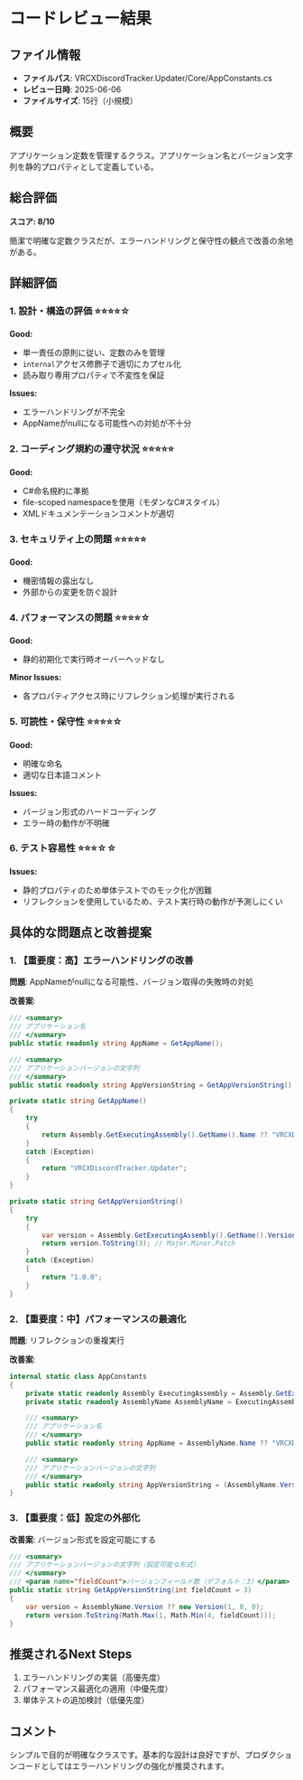 # コードレビュー結果

## ファイル情報
- **ファイルパス**: VRCXDiscordTracker.Updater/Core/AppConstants.cs
- **レビュー日時**: 2025-06-06
- **ファイルサイズ**: 15行（小規模）

## 概要
アプリケーション定数を管理するクラス。アプリケーション名とバージョン文字列を静的プロパティとして定義している。

## 総合評価
**スコア: 8/10**

簡潔で明確な定数クラスだが、エラーハンドリングと保守性の観点で改善の余地がある。

## 詳細評価

### 1. 設計・構造の評価 ⭐⭐⭐⭐☆
**Good:**
- 単一責任の原則に従い、定数のみを管理
- `internal`アクセス修飾子で適切にカプセル化
- 読み取り専用プロパティで不変性を保証

**Issues:**
- エラーハンドリングが不完全
- AppNameがnullになる可能性への対処が不十分

### 2. コーディング規約の遵守状況 ⭐⭐⭐⭐⭐
**Good:**
- C#命名規約に準拠
- file-scoped namespaceを使用（モダンなC#スタイル）
- XMLドキュメンテーションコメントが適切

### 3. セキュリティ上の問題 ⭐⭐⭐⭐⭐
**Good:**
- 機密情報の露出なし
- 外部からの変更を防ぐ設計

### 4. パフォーマンスの問題 ⭐⭐⭐⭐☆
**Good:**
- 静的初期化で実行時オーバーヘッドなし

**Minor Issues:**
- 各プロパティアクセス時にリフレクション処理が実行される

### 5. 可読性・保守性 ⭐⭐⭐⭐☆
**Good:**
- 明確な命名
- 適切な日本語コメント

**Issues:**
- バージョン形式のハードコーディング
- エラー時の動作が不明確

### 6. テスト容易性 ⭐⭐⭐☆☆
**Issues:**
- 静的プロパティのため単体テストでのモック化が困難
- リフレクションを使用しているため、テスト実行時の動作が予測しにくい

## 具体的な問題点と改善提案

### 1. 【重要度：高】エラーハンドリングの改善
**問題**: AppNameがnullになる可能性、バージョン取得の失敗時の対処

**改善案**:
```csharp
/// <summary>
/// アプリケーション名
/// </summary>
public static readonly string AppName = GetAppName();

/// <summary>
/// アプリケーションバージョンの文字列
/// </summary>
public static readonly string AppVersionString = GetAppVersionString();

private static string GetAppName()
{
    try
    {
        return Assembly.GetExecutingAssembly().GetName().Name ?? "VRCXDiscordTracker.Updater";
    }
    catch (Exception)
    {
        return "VRCXDiscordTracker.Updater";
    }
}

private static string GetAppVersionString()
{
    try
    {
        var version = Assembly.GetExecutingAssembly().GetName().Version ?? new Version(1, 0, 0);
        return version.ToString(3); // Major.Minor.Patch
    }
    catch (Exception)
    {
        return "1.0.0";
    }
}
```

### 2. 【重要度：中】パフォーマンスの最適化
**問題**: リフレクションの重複実行

**改善案**:
```csharp
internal static class AppConstants
{
    private static readonly Assembly ExecutingAssembly = Assembly.GetExecutingAssembly();
    private static readonly AssemblyName AssemblyName = ExecutingAssembly.GetName();

    /// <summary>
    /// アプリケーション名
    /// </summary>
    public static readonly string AppName = AssemblyName.Name ?? "VRCXDiscordTracker.Updater";

    /// <summary>
    /// アプリケーションバージョンの文字列
    /// </summary>
    public static readonly string AppVersionString = (AssemblyName.Version ?? new Version(1, 0, 0)).ToString(3);
}
```

### 3. 【重要度：低】設定の外部化
**改善案**: バージョン形式を設定可能にする
```csharp
/// <summary>
/// アプリケーションバージョンの文字列（設定可能な形式）
/// </summary>
/// <param name="fieldCount">バージョンフィールド数（デフォルト：3）</param>
public static string GetAppVersionString(int fieldCount = 3)
{
    var version = AssemblyName.Version ?? new Version(1, 0, 0);
    return version.ToString(Math.Max(1, Math.Min(4, fieldCount)));
}
```

## 推奨されるNext Steps
1. エラーハンドリングの実装（高優先度）
2. パフォーマンス最適化の適用（中優先度）
3. 単体テストの追加検討（低優先度）

## コメント
シンプルで目的が明確なクラスです。基本的な設計は良好ですが、プロダクションコードとしてはエラーハンドリングの強化が推奨されます。
